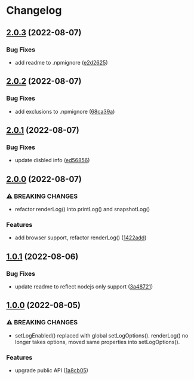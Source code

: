 # Changelog

## [2.0.3](https://github.com/dragonworx/turbo-log/compare/turbo-log-v2.0.2...turbo-log-v2.0.3) (2022-08-07)


### Bug Fixes

* add readme to .npmignore ([e2d2625](https://github.com/dragonworx/turbo-log/commit/e2d26251a0f9236c3065e4e102dbec6be57887d9))

## [2.0.2](https://github.com/dragonworx/turbo-log/compare/turbo-log-v2.0.1...turbo-log-v2.0.2) (2022-08-07)


### Bug Fixes

* add exclusions to .npmignore ([68ca39a](https://github.com/dragonworx/turbo-log/commit/68ca39a7494301508504f18f7a5a273d77b770ee))

## [2.0.1](https://github.com/dragonworx/turbo-log/compare/turbo-log-v2.0.0...turbo-log-v2.0.1) (2022-08-07)


### Bug Fixes

* update disbled info ([ed56856](https://github.com/dragonworx/turbo-log/commit/ed568568ac2a2dd02046c1c6734ce5e3d9050462))

## [2.0.0](https://github.com/dragonworx/turbo-log/compare/turbo-log-v1.0.1...turbo-log-v2.0.0) (2022-08-07)


### ⚠ BREAKING CHANGES

* refactor renderLog() into printLog() and snapshotLog()

### Features

* add browser support, refactor renderLog() ([1422add](https://github.com/dragonworx/turbo-log/commit/1422add9123ea40babbb8a0dc859cec4816f8037))

## [1.0.1](https://github.com/dragonworx/turbo-log/compare/turbo-log-v1.0.0...turbo-log-v1.0.1) (2022-08-06)


### Bug Fixes

* update readme to reflect nodejs only support ([3a48721](https://github.com/dragonworx/turbo-log/commit/3a48721680ce50e170c0c0b42b21cb923ecfa75e))

## [1.0.0](https://github.com/dragonworx/turbo-log/compare/turbo-log-v0.1.2...turbo-log-v1.0.0) (2022-08-05)


### ⚠ BREAKING CHANGES

* setLogEnabled() replaced with global setLogOptions(). renderLog() no longer takes options, moved same properties into setLogOptions().

### Features

* upgrade public API ([1a8cb05](https://github.com/dragonworx/turbo-log/commit/1a8cb052264edea59e7b86df21821588114b658d))
